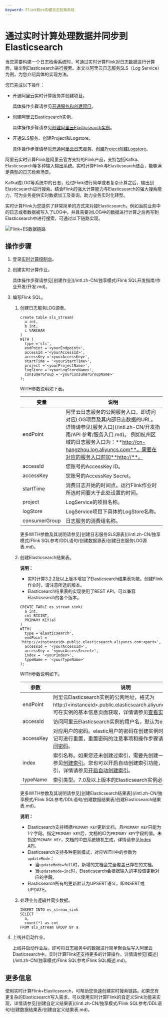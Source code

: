 ```yaml
---
keyword: Flink和es构建日志检索系统
---
```


# 通过实时计算处理数据并同步到Elasticsearch

当您需要构建一个日志检索系统时，可通过实时计算Flink对日志数据进行计算后，输出到Elasticsearch进行搜索。本文以阿里云日志服务SLS（Log Service）为例，为您介绍具体的实现方法。

您已完成以下操作：

-   开通阿里云实时计算服务并创建项目。

    具体操作步骤请参见[开通服务和创建项目](/intl.zh-CN/独享模式/准备工作/开通服务和创建项目.md)。

-   创建阿里云Elasticsearch实例。

    具体操作步骤请参见[创建阿里云Elasticsearch实例](/intl.zh-CN/快速入门/步骤一：创建实例/创建阿里云Elasticsearch实例.md)。

-   开通SLS服务、创建Project和Logstore。

    具体操作步骤请参见[开通阿里云日志服务](/intl.zh-CN/快速入门/快速入门.md)、[创建Project](/intl.zh-CN/数据采集/准备工作/管理Project.md)[创建Logstore](t13024.md#section_v52_2jx_ndb)。


阿里云实时计算Flink是阿里云官方支持的Flink产品，支持包括Kafka、Elasticsearch等多种输入输出系统。实时计算Flink与Elasticsearch结合，能够满足典型的日志检索场景。

Kafka或LOG等系统中的日志，经过Flink进行简单或者复杂计算之后，输出到Elasticsearch进行搜索。结合Flink的强大计算能力与Elasticsearch的强大搜索能力，可为业务提供实时数据加工及查询，助力业务实时化转型。

实时计算Flink为您提供了非常简单的方式来对接Elasticsearch。例如当前业务中的日志或者数据被写入了LOG中，并且需要对LOG中的数据进行计算之后再写到Elasticsearch中进行搜索，可通过以下链路实现。

![Flink+ES数据链路](https://static-aliyun-doc.oss-cn-hangzhou.aliyuncs.com/assets/img/zh-CN/7724659951/p62597.png)

## 操作步骤

1.  登录[实时计算控制台](https://stream-ap-southeast-3.console.aliyun.com)。

2.  创建实时计算作业。

    具体操作步骤请参见[创建作业](/intl.zh-CN/独享模式/Flink SQL开发指南/作业开发/开发.md)。

3.  编写Flink SQL。

    1.  创建日志服务LOG源表。

        ```
        create table sls_stream(
          a int,
          b int,
          c VARCHAR
        )
        WITH (
          type ='sls',  
          endPoint ='<yourEndpoint>',
          accessId ='<yourAccessId>',
          accessKey ='<yourAccessKey>',
          startTime = '<yourStartTime>',
          project ='<yourProjectName>',
          logStore ='<yourLogStoreName>',
          consumerGroup ='<yourConsumerGroupName>'
        );
        ```

        WITH参数说明如下表。

        |变量|说明|
        |--|--|
        |endPoint|阿里云日志服务的公网服务入口，即访问对应LOG项目及其内部日志数据的URL。详情请参见[服务入口](/intl.zh-CN/开发指南/API 参考/服务入口.md)。 例如杭州区域的日志服务入口为：**http://cn-hangzhou.log.aliyuncs.com**。需要在对应的服务入口前加**http://**。 |
        |accessId|您账号的AccessKey ID。|
        |accessKey|您账号的AccessKey Secret。|
        |startTime|消费日志开始的时间点。运行Flink作业时所选时间要大于此处设置的时间。|
        |project|LogService的项目名称。|
        |logStore|LogService项目下具体的LogStore名称。|
        |consumerGroup|日志服务的消费组名称。|

        更多WITH参数及其说明请参见[创建日志服务SLS源表](/intl.zh-CN/独享模式/Flink SQL参考/DDL语句/创建数据源表/创建日志服务LOG源表.md)。

    2.  创建Elasticsearch结果表。

        **说明：**

        -   实时计算3.2.2及以上版本增加了Elasticsearch结果表功能。创建Flink作业时，请注意所选的版本。
        -   Elasticsearch结果表的实现使用了REST API，可以兼容Elasticsearch的各个版本。
        ```
        CREATE TABLE es_stream_sink(
          a int,
          cnt BIGINT,
          PRIMARY KEY(a)
        )
        WITH(
          type ='elasticsearch',
          endPoint = 'http://<instanceid>.public.elasticsearch.aliyuncs.com:<port>',
          accessId = '<yourAccessId>',
          accessKey = '<yourAccessSecret>',
          index = '<yourIndex>',
          typeName = '<yourTypeName>'
        );
        ```

        WITH参数说明如下。

        |参数|说明|
        |--|--|
        |endPoint|阿里云Elasticsearch实例的公网地址，格式为http://<instanceid\>.public.elasticsearch.aliyuncs.com:9200。可在实例的基本信息页面获取，详情请参见[查看实例的基本信息](/intl.zh-CN/实例管理/管理实例/查看实例的基本信息.md)。|
        |accessId|访问阿里云Elasticsearch实例的用户名，默认为elastic。|
        |accessKey|对应用户的密码。elastic用户的密码在创建实例时设定，如果忘记可进行重置，重置密码的注意事项和操作步骤请参见[重置实例访问密码](/intl.zh-CN/实例管理/安全配置/重置实例访问密码.md)。|
        |index|索引名称。如果您还未创建过索引，需要先创建一个索引，详情请参见[创建索引](/intl.zh-CN/快速入门/业务查询/创建索引.md)。您也可以开启自动创建索引功能，自动创建对应索引，详情请参见[开启自动创建索引](/intl.zh-CN/快速入门/步骤二：配置实例（可选）.md)。|
        |typeName|索引类型。7.0及以上版本的Elasticsearch实例必须为\_doc。|

        更多WITH参数及其说明请参见[创建Elasticsearch结果表](/intl.zh-CN/独享模式/Flink SQL参考/DDL语句/创建数据结果表/创建Elasticsearch结果表.md)。

        **说明：**

        -   Elasticsearch支持根据`PRIMARY KEY`更新文档，且`PRIMARY KEY`只能为1个字段。指定`PRIMARY KEY`后，文档的ID为`PRIMARY KEY`字段的值。未指定`PRIMARY KEY`，文档的ID由系统随机生成，详情请参见[Index API](https://www.elastic.co/guide/en/elasticsearch/reference/current/docs-index_.html)。
        -   Elasticsearch支持多种更新模式，对应WITH中的参数为`updateMode`：
            -   当`updateMode=full`时，新增的文档会完全覆盖已存在的文档。
            -   当`updateMode=inc`时，Elasticsearch会根据输入的字段值更新对应的字段。
        -   Elasticsearch所有的更新默认为UPSERT语义，即INSERT或UPDATE。
    3.  处理业务逻辑并同步数据。

        ```
        INSERT INTO es_stream_sink
        SELECT 
          a,
          count(*) as cnt
        FROM sls_stream GROUP BY a
        ```

4.  上线并启动作业。

    上线并启动作业后，即可将日志服务中的数据进行简单聚合后写入阿里云Elasticsearch中。实时计算Flink还支持更多的计算操作，详情请参见[概述](/intl.zh-CN/独享模式/Flink SQL参考/Flink SQL概述.md)。


## 更多信息

使用实时计算Flink+Elasticsearch，可帮助您快速创建实时搜索链路。如果您有更复杂的Elasticsearch写入需求，可以使用实时计算Flink的自定义Sink功能来实现，详情请参见[创建自定义结果表](/intl.zh-CN/独享模式/Flink SQL参考/DDL语句/创建数据结果表/创建自定义结果表.md)。

